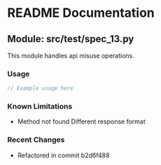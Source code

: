 # README Documentation

## Module: src/test/spec_13.py

This module handles api misuse operations.

### Usage

```javascript
// Example usage here
```

### Known Limitations

- Method not found Different response format

### Recent Changes

- Refactored in commit b2d6f488
